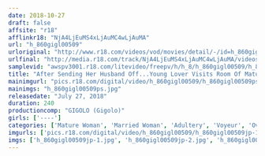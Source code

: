 ```yaml
---
date: 2018-10-27
draft: false
affsite: "r18"
afflinkr18: "NjA4LjEuMS4xLjAuMC4wLjAuMA"
url: "h_860gigl00509"
urloriginal: "http://www.r18.com/videos/vod/movies/detail/-/id=h_860gigl00509"
urlfinal: "http://media.r18.com/track/NjA4LjEuMS4xLjAuMC4wLjAuMA/videos/vod/movies/detail/-/id=h_860gigl00509"
samplevid: "awspv3001.r18.com/litevideo/freepv/h/h_8/h_860gigl00509/h_860gigl00509_dmb_w.mp4"
title: "After Sending Her Husband Off...Young Lover Visits Room Of Mature Wife For Steamy Love Affair"
mainimgurl: "pics.r18.com/digital/video/h_860gigl00509/h_860gigl00509ps.jpg"
mainimgs: "h_860gigl00509ps.jpg"
releasedate: "July 27, 2018"
duration: 240
productioncomp: "GIGOLO (Gigolo)"
girls: ['----']
categories: ['Mature Woman', 'Married Woman', 'Adultery', 'Voyeur', 'Over 4 Hours', 'Hi-Def']
imgurls: ['pics.r18.com/digital/video/h_860gigl00509/h_860gigl00509jp-1.jpg', 'pics.r18.com/digital/video/h_860gigl00509/h_860gigl00509jp-2.jpg', 'pics.r18.com/digital/video/h_860gigl00509/h_860gigl00509jp-3.jpg', 'pics.r18.com/digital/video/h_860gigl00509/h_860gigl00509jp-4.jpg', 'pics.r18.com/digital/video/h_860gigl00509/h_860gigl00509jp-5.jpg', 'pics.r18.com/digital/video/h_860gigl00509/h_860gigl00509jp-6.jpg', 'pics.r18.com/digital/video/h_860gigl00509/h_860gigl00509jp-7.jpg', 'pics.r18.com/digital/video/h_860gigl00509/h_860gigl00509jp-8.jpg', 'pics.r18.com/digital/video/h_860gigl00509/h_860gigl00509jp-9.jpg', 'pics.r18.com/digital/video/h_860gigl00509/h_860gigl00509jp-10.jpg', 'pics.r18.com/digital/video/h_860gigl00509/h_860gigl00509jp-11.jpg', 'pics.r18.com/digital/video/h_860gigl00509/h_860gigl00509jp-12.jpg', 'pics.r18.com/digital/video/h_860gigl00509/h_860gigl00509jp-13.jpg', 'pics.r18.com/digital/video/h_860gigl00509/h_860gigl00509jp-14.jpg', 'pics.r18.com/digital/video/h_860gigl00509/h_860gigl00509jp-15.jpg', 'pics.r18.com/digital/video/h_860gigl00509/h_860gigl00509jp-16.jpg', 'pics.r18.com/digital/video/h_860gigl00509/h_860gigl00509jp-17.jpg', 'pics.r18.com/digital/video/h_860gigl00509/h_860gigl00509jp-18.jpg', 'pics.r18.com/digital/video/h_860gigl00509/h_860gigl00509jp-19.jpg', 'pics.r18.com/digital/video/h_860gigl00509/h_860gigl00509jp-20.jpg']
imgs: ['h_860gigl00509jp-1.jpg', 'h_860gigl00509jp-2.jpg', 'h_860gigl00509jp-3.jpg', 'h_860gigl00509jp-4.jpg', 'h_860gigl00509jp-5.jpg', 'h_860gigl00509jp-6.jpg', 'h_860gigl00509jp-7.jpg', 'h_860gigl00509jp-8.jpg', 'h_860gigl00509jp-9.jpg', 'h_860gigl00509jp-10.jpg', 'h_860gigl00509jp-11.jpg', 'h_860gigl00509jp-12.jpg', 'h_860gigl00509jp-13.jpg', 'h_860gigl00509jp-14.jpg', 'h_860gigl00509jp-15.jpg', 'h_860gigl00509jp-16.jpg', 'h_860gigl00509jp-17.jpg', 'h_860gigl00509jp-18.jpg', 'h_860gigl00509jp-19.jpg', 'h_860gigl00509jp-20.jpg']
---
```

